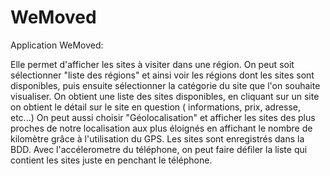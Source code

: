 # WeMoved

Application WeMoved:

Elle permet d'afficher les sites à visiter dans une région.
On peut soit sélectionner "liste des régions" et ainsi voir les régions dont les sites sont disponibles,
puis ensuite sélectionner la catégorie du site que l'on souhaite visualiser.
On obtient une liste des sites disponibles, en cliquant sur un site on obtient le détail sur le site en question (
informations, prix, adresse, etc...)
On peut aussi choisir "Géolocalisation" et afficher les sites des plus proches de notre localisation aux plus éloignés en affichant le nombre de kilomètre grâce à l'utilisation du GPS.
Les sites sont enregistrés dans la BDD.
Avec l'accélerometre du téléphone, on peut faire défiler la liste qui contient les sites juste en penchant le téléphone.
